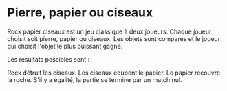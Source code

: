 # Pierre, papier ou ciseaux

Rock papier ciseaux est un jeu classique à deux joueurs. Chaque joueur choisit soit pierre, papier ou ciseaux. Les objets sont comparés et le joueur qui choisit l'objet le plus puissant gagne.

Les résultats possibles sont :

Rock détruit les ciseaux.
Les ciseaux coupent le papier.
Le papier recouvre la roche.
S'il y a égalité, la partie se termine par un match nul.
